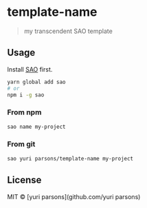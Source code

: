 # template-name

> my transcendent SAO template

## Usage

Install [SAO](https://github.com/egoist/sao) first.

```bash
yarn global add sao
# or
npm i -g sao
```

### From npm

```bash
sao name my-project
```

### From git

```bash
sao yuri parsons/template-name my-project
```

## License

MIT &copy; [yuri parsons](github.com/yuri parsons)
